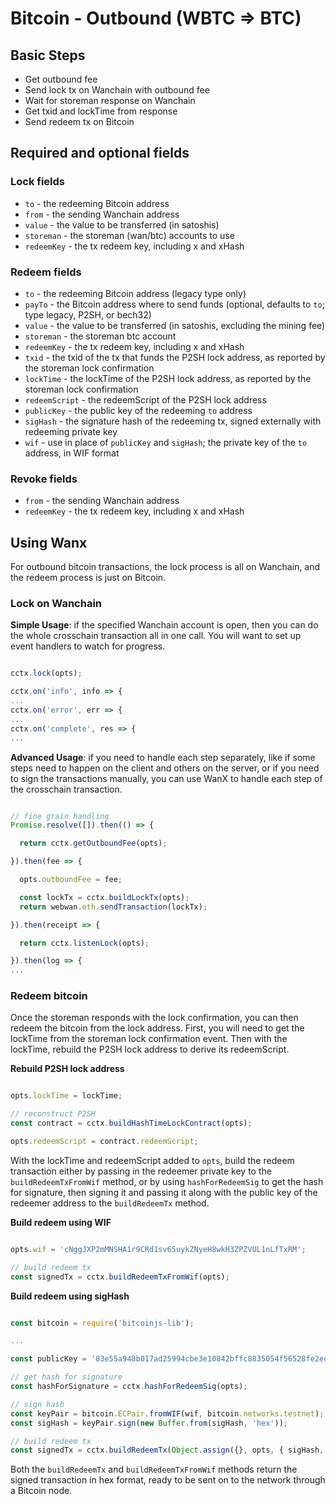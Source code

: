 # Bitcoin - Outbound (WBTC ⇒  BTC)

## Basic Steps

- Get outbound fee
- Send lock tx on Wanchain with outbound fee
- Wait for storeman response on Wanchain
- Get txid and lockTime from response
- Send redeem tx on Bitcoin

## Required and optional fields

### Lock fields

- `to` - the redeeming Bitcoin address
- `from` - the sending Wanchain address
- `value` - the value to be transferred (in satoshis)
- `storeman` - the storeman (wan/btc) accounts to use
- `redeemKey` - the tx redeem key, including x and xHash

### Redeem fields

- `to` - the redeeming Bitcoin address (legacy type only)
- `payTo` - the Bitcoin address where to send funds (optional, defaults to `to`; type legacy, P2SH, or bech32)
- `value` - the value to be transferred (in satoshis, excluding the mining fee)
- `storeman` - the storeman btc account
- `redeemKey` - the tx redeem key, including x and xHash
- `txid` - the txid of the tx that funds the P2SH lock address, as reported by the storeman lock confirmation
- `lockTime` - the lockTime of the P2SH lock address, as reported by the storeman lock confirmation
- `redeemScript` - the redeemScript of the P2SH lock address
- `publicKey` - the public key of the redeeming `to` address
- `sigHash` - the signature hash of the redeeming tx, signed externally with redeeming private key
- `wif` - use in place of `publicKey` and `sigHash`; the private key of the `to` address, in WIF format

### Revoke fields

- `from` - the sending Wanchain address
- `redeemKey` - the tx redeem key, including x and xHash

## Using Wanx

For outbound bitcoin transactions, the lock process is all on Wanchain, and the
redeem process is just on Bitcoin.

### Lock on Wanchain

__Simple Usage__: if the specified Wanchain account is open, then you can do
the whole crosschain transaction all in one call. You will want to set up event
handlers to watch for progress.

```javascript

cctx.lock(opts);

cctx.on('info', info => {
...
cctx.on('error', err => {
...
cctx.on('complete', res => {
...

```

__Advanced Usage__: if you need to handle each step separately, like if some
steps need to happen on the client and others on the server, or if you need to
sign the transactions manually, you can use WanX to handle each step of the
crosschain transaction.

```javascript

// fine grain handling
Promise.resolve([]).then(() => {

  return cctx.getOutboundFee(opts);

}).then(fee => {

  opts.outboundFee = fee;

  const lockTx = cctx.buildLockTx(opts);
  return webwan.eth.sendTransaction(lockTx);

}).then(receipt => {

  return cctx.listenLock(opts);

}).then(log => {
...


```

### Redeem bitcoin

Once the storeman responds with the lock confirmation, you can then redeem the
bitcoin from the lock address. First, you will need to get the lockTime from
the storeman lock confirmation event. Then with the lockTime, rebuild the P2SH
lock address to derive its redeemScript.

__Rebuild P2SH lock address__

```javascript

opts.lockTime = lockTime;

// reconstruct P2SH
const contract = cctx.buildHashTimeLockContract(opts);

opts.redeemScript = contract.redeemScript;

```

With the lockTime and redeemScript added to `opts`, build the redeem
transaction either by passing in the redeemer private key to the
`buildRedeemTxFromWif` method, or by using `hashForRedeemSig` to get the hash
for signature, then signing it and passing it along with the public key of the
redeemer address to the `buildRedeemTx` method.

__Build redeem using WIF__

```javascript

opts.wif = 'cNggJXP2mMNSHA1r9CRd1sv65uykZNyeH8wkH3ZPZVUL1nLfTxRM';

// build redeem tx
const signedTx = cctx.buildRedeemTxFromWif(opts);

```

__Build redeem using sigHash__

```javascript

const bitcoin = require('bitcoinjs-lib');

...

const publicKey = '03e55a948b017ad25994cbe3e10842bffc8835054f56528fe2ed32b9e6ec853e4c';

// get hash for signature
const hashForSignature = cctx.hashForRedeemSig(opts);

// sign hash
const keyPair = bitcoin.ECPair.fromWIF(wif, bitcoin.networks.testnet);
const sigHash = keyPair.sign(new Buffer.from(sigHash, 'hex'));

// build redeem tx
const signedTx = cctx.buildRedeemTx(Object.assign({}, opts, { sigHash, publicKey }));

```

Both the `buildRedeemTx` and `buildRedeemTxFromWif` methods return the signed
transaction in hex format, ready to be sent on to the network through a Bitcoin
node.
